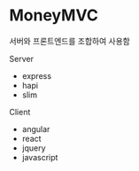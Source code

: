 MoneyMVC
========

서버와 프론트엔드를 조합하여 사용함 

Server

- express
- hapi 
- slim


Client

- angular
- react
- jquery
- javascript
